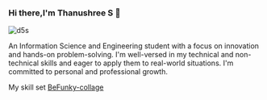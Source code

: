 ### Hi there,I'm Thanushree S 👋
![d5s](https://github.com/tanushrees31/tanushrees31/assets/94157726/54e9325d-a941-4eb1-96f8-8f3ba221b6a3)


An Information Science and Engineering student with a focus on innovation and hands-on problem-solving. I'm well-versed in my technical and non-technical skills and eager to apply them to real-world situations. I'm committed to personal and professional growth.


My skill set
[BeFunky-collage](https://github.com/tanushrees31/tanushrees31/assets/94157726/306ab430-8baf-4f14-b9de-c072f3eaa7c5)
<!--!

**tanushrees31/tanushrees31** is a ✨ _special_ ✨ repository because ![android studio](https://github.com/tanushrees31/tanushrees31/assets/94157726/1143f543-abfd-430a-b54c-d5fbe0032e96)
its `README.md` (this file) appears on your GitHub profile.

Here are some ideas to get you started:
![d5s](https://github.com/tanushrees31/tanushrees31/assets/94157726/54e9325d-a941-4eb1-96f8-8f3ba221b6a3)

- 🔭 I’m currently working on ...
- 🌱 I’m currently learning ...
- 👯 I’m looking to collaborate on ...
- 🤔 I’m looking for help with ...
- 💬 Ask me about ...
- 📫 How to reach me: ...
- 😄 Pronouns: ...
- ⚡ Fun fact: ...
-->
